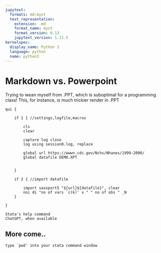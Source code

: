 ```yaml
---
jupytext:
  formats: md:myst
  text_representation:
    extension: .md
    format_name: myst
    format_version: 0.13
    jupytext_version: 1.11.5
kernelspec:
  display_name: Python 3
  language: python
  name: python3
---
```


# Markdown vs. Powerpoint

Trying to wean myself from .PPT, which is suboptimal for a programming class! This, for instance, is much trickier render in .PPT

```{code-cell}
qui {
    
    if 1 { //settings,logfile,macros
    
        cls 
        clear 
        
        capture log close 
        log using session0.log, replace 
        
        global url https://wwwn.cdc.gov/Nchs/Nhanes/1999-2000/
        global datafile DEMO.XPT 
        
        
    }
    
    if 2 { //import datafile
        
        import sasxport5 "${url}${datafile}", clear
        noi di "no of vars `c(k)' x " " no of obs " _N
    }
    
}
```

```{seealso}
Stata's help command
ChatGPT, when available
```

## More come..

```
type `pwd' into your stata command window
```

